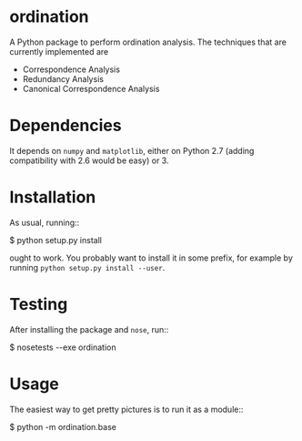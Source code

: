 ordination
==========

A Python package to perform ordination analysis. The techniques that
are currently implemented are

* Correspondence Analysis
* Redundancy Analysis
* Canonical Correspondence Analysis

Dependencies
============

It depends on `numpy` and `matplotlib`, either on Python 2.7 (adding
compatibility with 2.6 would be easy) or 3.

Installation
============

As usual, running::

  $ python setup.py install

ought to work. You probably want to install it in some prefix, for
example by running `python setup.py install --user`.

Testing
=======

After installing the package and `nose`, run::

  $ nosetests --exe ordination

Usage
=====

The easiest way to get pretty pictures is to run it as a module::

  $ python -m ordination.base
